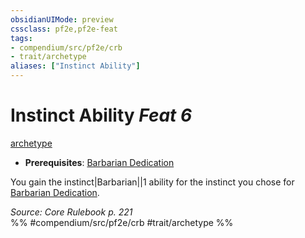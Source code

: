 ```yaml
---
obsidianUIMode: preview
cssclass: pf2e,pf2e-feat
tags:
- compendium/src/pf2e/crb
- trait/archetype
aliases: ["Instinct Ability"]
---
```

# Instinct Ability  *Feat 6*  
[archetype](../../Rules/traits/archetype.md)  

- **Prerequisites**: [Barbarian Dedication](barbarian-dedication.md)

You gain the instinct|Barbarian||1 ability for the instinct you chose for [Barbarian Dedication](barbarian-dedication.md).

*Source: Core Rulebook p. 221*  
%% #compendium/src/pf2e/crb #trait/archetype %%